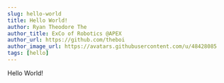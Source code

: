 ```yaml
---
slug: hello-world
title: Hello World!
author: Ryan Theodore The
author_title: ExCo of Robotics @APEX
author_url: https://github.com/theboi
author_image_url: https://avatars.githubusercontent.com/u/48428085
tags: [hello]
---
```


Hello World!